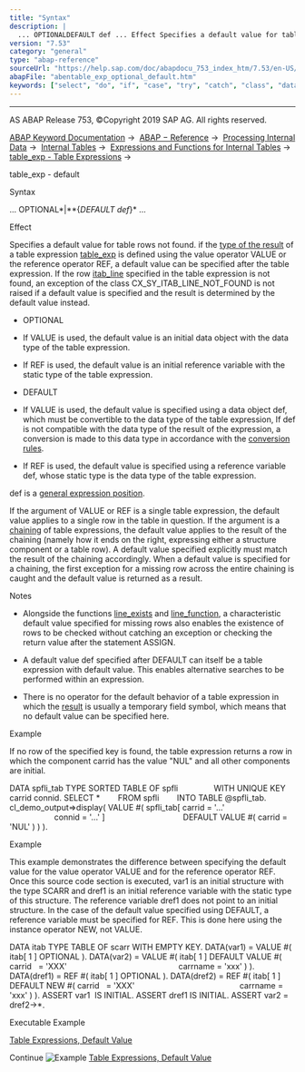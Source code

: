 ```yaml
---
title: "Syntax"
description: |
  ... OPTIONALDEFAULT def ... Effect Specifies a default value for table rows not found. if the type of the result(https://help.sap.com/doc/abapdocu_753_index_htm/7.53/en-US/abentable_exp_result.htm) of a table expression table_exp(https://help.sap.com/doc/abapdocu_753_index_htm/7.53/en-
version: "7.53"
category: "general"
type: "abap-reference"
sourceUrl: "https://help.sap.com/doc/abapdocu_753_index_htm/7.53/en-US/abentable_exp_optional_default.htm"
abapFile: "abentable_exp_optional_default.htm"
keywords: ["select", "do", "if", "case", "try", "catch", "class", "data", "internal-table", "field-symbol", "abentable", "exp", "optional", "default"]
---
```


* * *

AS ABAP Release 753, ©Copyright 2019 SAP AG. All rights reserved.

[ABAP Keyword Documentation](https://help.sap.com/doc/abapdocu_753_index_htm/7.53/en-US/abenabap.htm) →  [ABAP − Reference](https://help.sap.com/doc/abapdocu_753_index_htm/7.53/en-US/abenabap_reference.htm) →  [Processing Internal Data](https://help.sap.com/doc/abapdocu_753_index_htm/7.53/en-US/abenabap_data_working.htm) →  [Internal Tables](https://help.sap.com/doc/abapdocu_753_index_htm/7.53/en-US/abenitab.htm) →  [Expressions and Functions for Internal Tables](https://help.sap.com/doc/abapdocu_753_index_htm/7.53/en-US/abentable_processing_expr_func.htm) →  [table\_exp - Table Expressions](https://help.sap.com/doc/abapdocu_753_index_htm/7.53/en-US/abentable_expressions.htm) → 

table\_exp - default

Syntax

... OPTIONAL*|**{*DEFAULT def*}* ...

Effect

Specifies a default value for table rows not found. if the [type of the result](https://help.sap.com/doc/abapdocu_753_index_htm/7.53/en-US/abentable_exp_result.htm) of a table expression [table\_exp](https://help.sap.com/doc/abapdocu_753_index_htm/7.53/en-US/abentable_expressions.htm) is defined using the value operator VALUE or the reference operator REF, a default value can be specified after the table expression. If the row [itab\_line](https://help.sap.com/doc/abapdocu_753_index_htm/7.53/en-US/abentable_exp_itab_line.htm) specified in the table expression is not found, an exception of the class CX\_SY\_ITAB\_LINE\_NOT\_FOUND is not raised if a default value is specified and the result is determined by the default value instead.

-   OPTIONAL

-   If VALUE is used, the default value is an initial data object with the data type of the table expression.

-   If REF is used, the default value is an initial reference variable with the static type of the table expression.

-   DEFAULT

-   If VALUE is used, the default value is specified using a data object def, which must be convertible to the data type of the table expression, If def is not compatible with the data type of the result of the expression, a conversion is made to this data type in accordance with the [conversion rules](https://help.sap.com/doc/abapdocu_753_index_htm/7.53/en-US/abenconversion_rules.htm).

-   If REF is used, the default value is specified using a reference variable def, whose static type is the data type of the table expression.

def is a [general expression position](https://help.sap.com/doc/abapdocu_753_index_htm/7.53/en-US/abengeneral_expr_position_glosry.htm "Glossary Entry").

If the argument of VALUE or REF is a single table expression, the default value applies to a single row in the table in question. If the argument is a [chaining](https://help.sap.com/doc/abapdocu_753_index_htm/7.53/en-US/abentable_exp_chaining.htm) of table expressions, the default value applies to the result of the chaining (namely how it ends on the right, expressing either a structure component or a table row). A default value specified explicitly must match the result of the chaining accordingly. When a default value is specified for a chaining, the first exception for a missing row across the entire chaining is caught and the default value is returned as a result.

Notes

-   Alongside the functions [line\_exists](https://help.sap.com/doc/abapdocu_753_index_htm/7.53/en-US/abenline_exists_function.htm) and [line\_function](https://help.sap.com/doc/abapdocu_753_index_htm/7.53/en-US/abenline_index_function.htm), a characteristic default value specified for missing rows also enables the existence of rows to be checked without catching an exception or checking the return value after the statement ASSIGN.

-   A default value def specified after DEFAULT can itself be a table expression with default value. This enables alternative searches to be performed within an expression.

-   There is no operator for the default behavior of a table expression in which the [result](https://help.sap.com/doc/abapdocu_753_index_htm/7.53/en-US/abentable_exp_result.htm) is usually a temporary field symbol, which means that no default value can be specified here.
    

Example

If no row of the specified key is found, the table expression returns a row in which the component carrid has the value "NUL" and all other components are initial.

DATA spfli\_tab TYPE SORTED TABLE OF spfli
               WITH UNIQUE KEY carrid connid.
SELECT \*
       FROM spfli
       INTO TABLE @spfli\_tab.
cl\_demo\_output=>display( VALUE #( spfli\_tab\[ carrid = '...'
                                             connid = '...' \]
                                  DEFAULT VALUE #( carrid = 'NUL' ) ) ).

Example

This example demonstrates the difference between specifying the default value for the value operator VALUE and for the reference operator REF. Once this source code section is executed, var1 is an initial structure with the type SCARR and dref1 is an initial reference variable with the static type of this structure. The reference variable dref1 does not point to an initial structure. In the case of the default value specified using DEFAULT, a reference variable must be specified for REF. This is done here using the instance operator NEW, not VALUE.

DATA itab TYPE TABLE OF scarr WITH EMPTY KEY.
DATA(var1) = VALUE #( itab\[ 1 \] OPTIONAL ).
DATA(var2) = VALUE #( itab\[ 1 \] DEFAULT VALUE #( carrid   = 'XXX'
                                                 carrname = 'xxx' ) ).
DATA(dref1) = REF #( itab\[ 1 \] OPTIONAL ).
DATA(dref2) = REF #( itab\[ 1 \] DEFAULT NEW #( carrid   = 'XXX'
                                              carrname = 'xxx' ) ).
ASSERT var1  IS INITIAL.
ASSERT dref1 IS INITIAL.
ASSERT var2 = dref2->\*.

Executable Example

[Table Expressions, Default Value](https://help.sap.com/doc/abapdocu_753_index_htm/7.53/en-US/abentable_exp_default_abexa.htm)

Continue
![Example](exa.gif "Example") [Table Expressions, Default Value](https://help.sap.com/doc/abapdocu_753_index_htm/7.53/en-US/abentable_exp_default_abexa.htm)